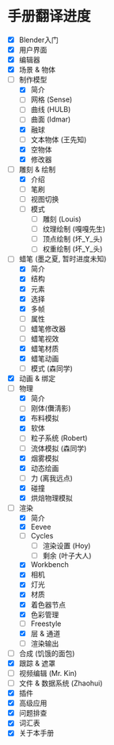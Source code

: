# 手册翻译进度
- [x] Blender入门
- [x] 用户界面
- [x] 编辑器
- [x] 场景 & 物体
- [ ] 制作模型
    - [x] 简介
    - [ ] 网格 (Sense)
    - [ ] 曲线 (HULB)
    - [ ] 曲面 (Idmar)
    - [x] 融球
    - [ ] 文本物体 (王先知)
    - [x] 空物体
    - [x] 修改器
- [ ] 雕刻 & 绘制
    - [x] 介绍
    - [ ] 笔刷
    - [ ] 视图切换
    - [ ] 模式
        - [ ] 雕刻 (Louis)
        - [ ] 纹理绘制 (嘎嘎先生)
        - [ ] 顶点绘制 (坏_Y_头)
        - [ ] 权重绘制 (坏_Y_头)
- [ ] 蜡笔 (墨之夏, 暂时进度未知)
    - [x] 简介
    - [x] 结构
    - [x] 元素
    - [x] 选择
    - [x] 多帧
    - [ ] 属性
    - [ ] 蜡笔修改器
    - [ ] 蜡笔视效
    - [x] 蜡笔材质
    - [x] 蜡笔动画
    - [ ] 模式 (森同学)
- [x] 动画 & 绑定
- [ ] 物理
    - [x] 简介
    - [ ] 刚体(儛淸影)
    - [x] 布料模拟
    - [x] 软体
    - [ ] 粒子系统 (Robert)
    - [ ] 流体模拟 (森同学)
    - [x] 烟雾模拟
    - [x] 动态绘画
    - [ ] 力 (离我远点)
    - [x] 碰撞
    - [x] 烘焙物理模拟
- [ ] 渲染
    - [x] 简介
    - [x] Eevee
    - [ ] Cycles
        - [ ] 渲染设置 (Hoy)
        - [ ] 剩余 (叶子大人)
    - [x] Workbench
    - [x] 相机
    - [x] 灯光
    - [x] 材质
    - [x] 着色器节点
    - [x] 色彩管理
    - [ ] Freestyle
    - [x] 层 & 通道
    - [ ] 渲染输出
- [ ] 合成 (饥饿的面包)
- [x] 跟踪 & 遮罩
- [ ] 视频编辑 (Mr. Kin)
- [ ] 文件 & 数据系统 (Zhaohui)
- [x] 插件
- [x] 高级应用
- [x] 问题排查
- [x] 词汇表
- [x] 关于本手册
